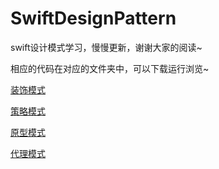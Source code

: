 # SwiftDesignPattern
swift设计模式学习，慢慢更新，谢谢大家的阅读~

相应的代码在对应的文件夹中，可以下载运行浏览~

[装饰模式](/Decorator)

[策略模式](/Strategy)

[原型模式](/Prototype)

[代理模式](/Proxy)